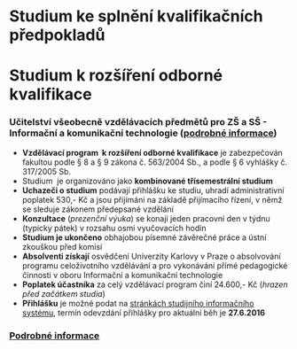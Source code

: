 # Studium ke splnění kvalifikačních předpokladů

# Studium **k rozšíření odborné kvalifikace**

### Učitelství všeobecně vzdělávacích předmětů pro ZŠ a SŠ - Informační a komunikační technologie ([podrobné informace](http://it.pedf.cuni.cz/index.php?menu=354))

-   **Vzdělávací program  k rozšíření odborné kvalifikace** je
    zabezpečován fakultou podle § 8 a § 9 zákona č. 563/2004 Sb., a
    podle § 6 vyhlášky č. 317/2005 Sb.
-   Studium  je organizováno jako **kombinované třísemestrální studium**
-   **Uchazeči o studium** podávají přihlášku ke studiu, uhradí
    administrativní poplatek 530,- Kč a jsou přijímáni na
    základě přijímacího řízení, v němž se sleduje zákonem předepsané
    vzdělání
-   **Konzultace** (*prezenční výuka*) se konají jeden pracovní den v
    týdnu (typicky pátek) v rozsahu osmi vyučovacích hodin
-   **Studium je ukončeno** obhajobou písemné závěrečné práce a ústní
    zkouškou před komisí
-   **Absolventi získají** osvědčení Univerzity Karlovy v Praze o
    absolvování programu celoživotního vzdělávání a pro vykonávání přímé
    pedagogické činnosti v oboru Informační a komunikační technologie
-   **Poplatek účastníka** za celý vzdělávací program činí 24.600,- Kč
    (*hrazen před začátkem studia*)
-   **Přihlášku** je možné podat na [stránkách studijního informačního
    systému](https://is.cuni.cz/studium/prijimacky/index.php?do=detail_kurz&cid=2725),
    termín odevzdání přihlášky pro aktuální běh je **27.6.2016**

### [Podrobné informace](http://it.pedf.cuni.cz/index.php?menu=354)
